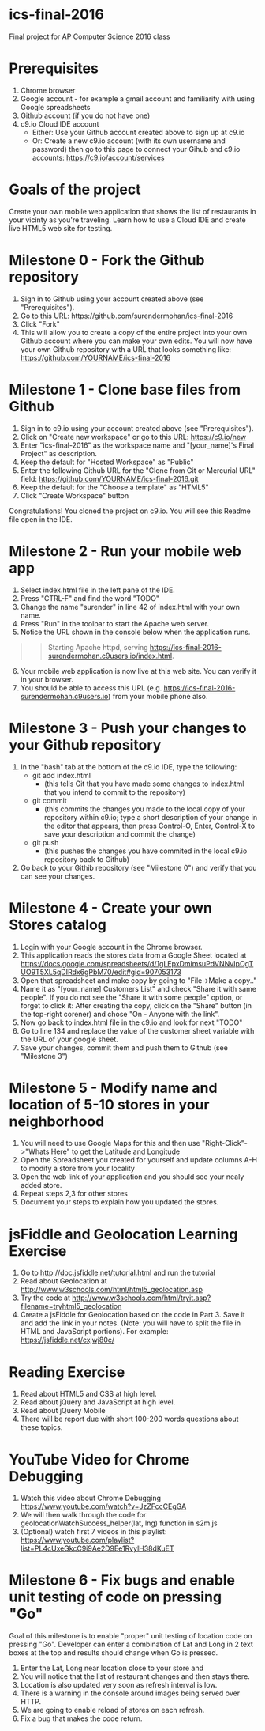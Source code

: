 # ics-final-2016
Final project for AP Computer Science 2016 class

# Prerequisites

1. Chrome browser
2. Google account - for example a gmail account and familiarity with using Google spreadsheets
2. Github account (if you do not have one) 
3. c9.io Cloud IDE account
   - Either: Use your Github account created above to sign up at c9.io
   - Or: Create a new c9.io account (with its own username and password) then go to this page to 
     connect your Gihub and c9.io accounts: https://c9.io/account/services

# Goals of the project
Create your own mobile web application that shows the list of restaurants in your vicinty as you're traveling. Learn how to use a Cloud IDE and create live HTML5 web site for testing.

# Milestone 0 - Fork the Github repository
1. Sign in to Github using your account created above (see "Prerequisites").
2. Go to this URL: https://github.com/surendermohan/ics-final-2016
3. Click "Fork"
4. This will allow you to create a copy of the entire project into your own Github account where you can make your own edits. 
   You will now have your own Github repository with a URL that looks something like:
   https://github.com/YOURNAME/ics-final-2016

# Milestone 1 - Clone base files from Github
1. Sign in to c9.io using your account created above (see "Prerequisites").
2. Click on "Create new workspace" or go to this URL: https://c9.io/new
3. Enter "ics-final-2016" as the workspace name and "[your_name]'s Final Project" as description.
4. Keep the default for "Hosted Workspace" as "Public"
4. Enter the following Github URL for the "Clone from Git or Mercurial URL" field: https://github.com/YOURNAME/ics-final-2016.git
5. Keep the default for the "Choose a template" as "HTML5"
6. Click "Create Workspace" button

Congratulations! You cloned the project on c9.io. You will see this Readme file open in the IDE.

# Milestone 2 - Run your mobile web app
1. Select index.html file in the left pane of the IDE.
2. Press "CTRL-F" and find the word "TODO" 
3. Change the name "surender" in line 42 of index.html with your own name.
4. Press "Run" in the toolbar to start the Apache web server.
5. Notice the URL shown in the console below when the application runs.
>> Starting Apache httpd, serving https://ics-final-2016-surendermohan.c9users.io/index.html.
6. Your mobile web application is now live at this web site. You can verify it in your browser.
7. You should be able to access this URL (e.g. https://ics-final-2016-surendermohan.c9users.io) from your mobile phone also.

# Milestone 3 - Push your changes to your Github repository
1. In the "bash" tab at the bottom of the c9.io IDE, type the following:
   - git add index.html
     - (this tells Git that you have made some changes to index.html that you intend 
        to commit to the repository)
   - git commit
     - (this commits the changes you made to the local copy of your repository within 
        c9.io; type a short description of your change in the editor that appears, then
        press Control-O, Enter, Control-X to save your description and commit the change)
   - git push
     - (this pushes the changes you have commited in the local c9.io repository back
        to Github)
2. Go back to your Githib repository (see "Milestone 0") and verify that you can see
   your changes.

# Milestone 4 - Create your own Stores catalog
1. Login with your Google account in the Chrome browser.
2. This application reads the stores data from a Google Sheet located at https://docs.google.com/spreadsheets/d/1gLEpxDmimsuPdVNNvIpOgTUO9T5XL5qDIRdx6gPbM70/edit#gid=907053173
3. Open that spreadsheet and make copy by going to "File->Make a copy.."
4. Name it as "[your_name] Customers List" and check "Share it with same people". If you do not see the "Share it with some people" option, or forget to click it: After creating the copy, click on the "Share" button (in the top-right corener) and chose "On - Anyone with the link".
5. Now go back to index.html file in the c9.io and look for next "TODO"
6. Go to line 134 and replace the value of the customer sheet variable with the URL of your google sheet.
7. Save your changes, commit them and push them to Github (see "Milestone 3")

# Milestone 5 - Modify name and location of 5-10 stores in your neighborhood
1. You will need to use Google Maps for this and then use "Right-Click"->"Whats Here" to get the Latitude and Longitude
2. Open the Spreadsheet you created for yourself and update columns A-H to modify a store from your locality
3. Open the web link of your application and you should see your nealy added store.
4. Repeat steps 2,3 for other stores
5. Document your steps to explain how you updated the stores.

# jsFiddle and Geolocation Learning Exercise
1. Go to http://doc.jsfiddle.net/tutorial.html and run the tutorial
2. Read about Geolocation at http://www.w3schools.com/html/html5_geolocation.asp
3. Try the code at http://www.w3schools.com/html/tryit.asp?filename=tryhtml5_geolocation
4. Create a jsFiddle for Geolocation based on the code in Part 3. Save it and add the link in your notes. (Note: you will have to split the file in HTML and JavaScript portions). For example: https://jsfiddle.net/cxjwj80c/

# Reading Exercise 
1. Read about HTML5 and CSS at high level.
2. Read about jQuery and JavaScript at high level.
3. Read about jQuery Mobile
4. There will be report due with short 100-200 words questions about these topics.

# YouTube Video for Chrome Debugging
1. Watch this video about Chrome Debugging https://www.youtube.com/watch?v=JzZFccCEgGA
2. We will then walk through the code for geolocationWatchSuccess_helper(lat, lng) function in s2m.js
3. (Optional) watch first 7 videos in this playlist: https://www.youtube.com/playlist?list=PL4cUxeGkcC9i9Ae2D9Ee1RvylH38dKuET 

# Milestone 6 - Fix bugs and enable unit testing of code on pressing "Go"
Goal of this milestone is to enable "proper" unit testing of location code on pressing "Go".
Developer can enter a combination of Lat and Long in 2 text boxes at the top and results should change when Go is pressed.
1. Enter the Lat, Long near location close to your store and 
2. You will notice that the list of restaurant changes and then stays there.
3. Location is also updated very soon as refresh interval is low.
4. There is a warning in the console around images being served over HTTP.
5. We are going to enable reload of stores on each refresh.
6. Fix a bug that makes the code return.






